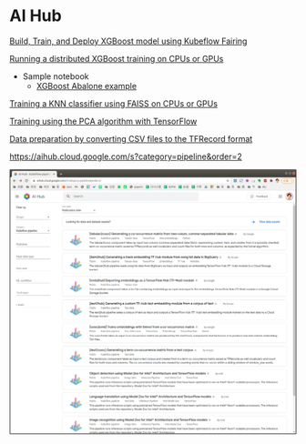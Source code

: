 

# AI Hub

[Build, Train, and Deploy XGBoost model using Kubeflow Fairing](https://aihub.cloud.google.com/p/products%2F37f618e1-d0c3-48c3-85fe-ebb85173a621)

[Running a distributed XGBoost training on CPUs or GPUs](https://aihub.cloud.google.com/p/products%2F067176a1-c5ca-4f7b-bace-37790cc9676a)

* Sample notebook
  * [XGBoost Abalone example](https://storage.googleapis.com/kf-pipeline-contrib-public/ai-hub-assets/xgboost-dist-gpu-training/example.ipynb)

[Training a KNN classifier using FAISS on CPUs or GPUs](https://aihub.cloud.google.com/p/products%2Fb4d8058e-749f-410c-ac45-b9b3049d049d)

[Training using the PCA algorithm with TensorFlow](https://aihub.cloud.google.com/p/products%2F0aa58071-0153-4081-86d3-a958f4007824)

[Data preparation by converting CSV files to the TFRecord format](https://aihub.cloud.google.com/p/products%2F85bbcfb2-a7f9-4203-ad2d-8278f066f2cc)



https://aihub.cloud.google.com/s?category=pipeline&order=2

<img src='images/ai_hub-sort_by_publication_date-top10.png'>